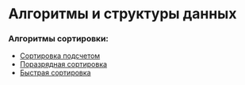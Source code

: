 # Алгоритмы и структуры данных

### Алгоритмы сортировки:

* [Сортировка подсчетом](counting-sort)
* [Поразрядная сортировка](radix-sort)
* [Быстрая сортировка](quick-sort)